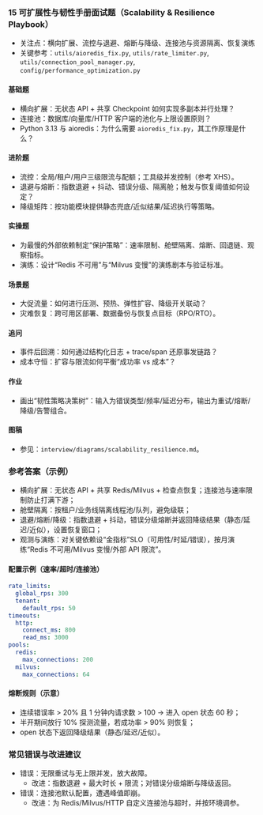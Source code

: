 ### 15 可扩展性与韧性手册面试题（Scalability & Resilience Playbook）

- 关注点：横向扩展、流控与退避、熔断与降级、连接池与资源隔离、恢复演练
- 关键参考：`utils/aioredis_fix.py`, `utils/rate_limiter.py`, `utils/connection_pool_manager.py`, `config/performance_optimization.py`

#### 基础题
- 横向扩展：无状态 API + 共享 Checkpoint 如何实现多副本并行处理？
- 连接池：数据库/向量库/HTTP 客户端的池化与上限设置原则？
- Python 3.13 与 aioredis：为什么需要 `aioredis_fix.py`，其工作原理是什么？

#### 进阶题
- 流控：全局/租户/用户三级限流与配额；工具级并发控制（参考 XHS）。
- 退避与熔断：指数退避 + 抖动、错误分级、隔离舱；触发与恢复阈值如何设定？
- 降级矩阵：按功能模块提供静态兜底/近似结果/延迟执行等策略。

#### 实操题
- 为最慢的外部依赖制定“保护策略”：速率限制、舱壁隔离、熔断、回退链、观察指标。
- 演练：设计“Redis 不可用”与“Milvus 变慢”的演练剧本与验证标准。

#### 场景题
- 大促流量：如何进行压测、预热、弹性扩容、降级开关联动？
- 灾难恢复：跨可用区部署、数据备份与恢复点目标（RPO/RTO）。

#### 追问
- 事件后回溯：如何通过结构化日志 + trace/span 还原事发链路？
- 成本守恒：扩容与限流如何平衡“成功率 vs 成本”？

#### 作业
- 画出“韧性策略决策树”：输入为错误类型/频率/延迟分布，输出为重试/熔断/降级/告警组合。

#### 图稿
- 参见：`interview/diagrams/scalability_resilience.md`。

### 参考答案（示例）
- 横向扩展：无状态 API + 共享 Redis/Milvus + 检查点恢复；连接池与速率限制防止打满下游；
- 舱壁隔离：按租户/业务线隔离线程池/队列，避免级联；
- 退避/熔断/降级：指数退避 + 抖动，错误分级熔断并返回降级结果（静态/延迟/近似），设置恢复窗口；
- 观测与演练：对关键依赖设“金指标”SLO（可用性/时延/错误），按月演练“Redis 不可用/Milvus 变慢/外部 API 限流”。

#### 配置示例（速率/超时/连接池）
```yaml
rate_limits:
  global_rps: 300
  tenant:
    default_rps: 50
timeouts:
  http:
    connect_ms: 800
    read_ms: 3000
pools:
  redis:
    max_connections: 200
  milvus:
    max_connections: 64
```

#### 熔断规则（示意）
- 连续错误率 > 20% 且 1 分钟内请求数 > 100 → 进入 open 状态 60 秒；
- 半开期间放行 10% 探测流量，若成功率 > 90% 则恢复；
- open 状态下返回降级结果（静态/延迟/近似）。

### 常见错误与改进建议
- 错误：无限重试与无上限并发，放大故障。
  - 改进：指数退避 + 最大时长 + 限流；对错误分级熔断与降级返回。
- 错误：连接池默认配置，遭遇峰值即崩。
  - 改进：为 Redis/Milvus/HTTP 自定义连接池与超时，并按环境调参。
